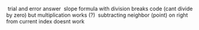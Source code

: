 ​ trial and error answer
​ slope formula with division breaks code (cant divide by zero) but multiplication works (?)
​ subtracting neighbor (point) on right from current index doesnt work 
